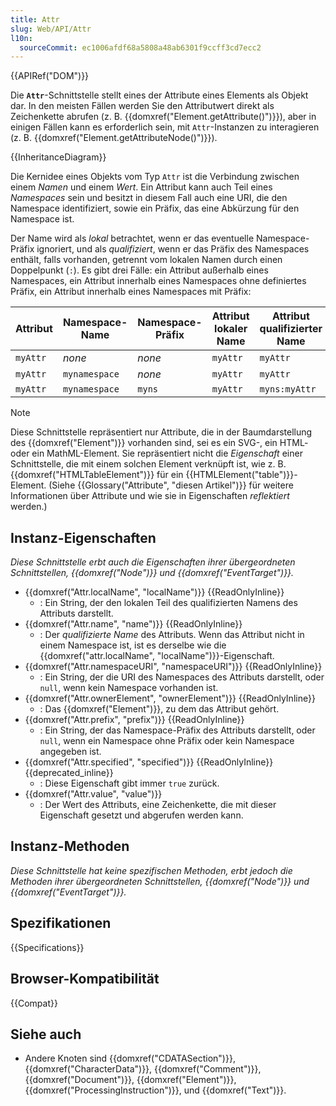```yaml
---
title: Attr
slug: Web/API/Attr
l10n:
  sourceCommit: ec1006afdf68a5808a48ab6301f9ccff3cd7ecc2
---
```


{{APIRef("DOM")}}

Die **`Attr`**-Schnittstelle stellt eines der Attribute eines Elements als Objekt dar. In den meisten Fällen werden Sie den Attributwert direkt als Zeichenkette abrufen (z. B. {{domxref("Element.getAttribute()")}}), aber in einigen Fällen kann es erforderlich sein, mit `Attr`-Instanzen zu interagieren (z. B. {{domxref("Element.getAttributeNode()")}}).

{{InheritanceDiagram}}

Die Kernidee eines Objekts vom Typ `Attr` ist die Verbindung zwischen einem _Namen_ und einem _Wert_. Ein Attribut kann auch Teil eines _Namespaces_ sein und besitzt in diesem Fall auch eine URI, die den Namespace identifiziert, sowie ein Präfix, das eine Abkürzung für den Namespace ist.

Der Name wird als _lokal_ betrachtet, wenn er das eventuelle Namespace-Präfix ignoriert, und als _qualifiziert_, wenn er das Präfix des Namespaces enthält, falls vorhanden, getrennt vom lokalen Namen durch einen Doppelpunkt (`:`). Es gibt drei Fälle: ein Attribut außerhalb eines Namespaces, ein Attribut innerhalb eines Namespaces ohne definiertes Präfix, ein Attribut innerhalb eines Namespaces mit Präfix:

| Attribut  | Namespace-Name | Namespace-Präfix | Attribut lokaler Name | Attribut qualifizierter Name |
| --------- | -------------- | ---------------- | -------------------- | ---------------------------- |
| `myAttr`  | _none_         | _none_           | `myAttr`             | `myAttr`                     |
| `myAttr`  | `mynamespace`  | _none_           | `myAttr`             | `myAttr`                     |
| `myAttr`  | `mynamespace`  | `myns`           | `myAttr`             | `myns:myAttr`                |

> [!NOTE]
> Diese Schnittstelle repräsentiert nur Attribute, die in der Baumdarstellung des {{domxref("Element")}} vorhanden sind, sei es ein SVG-, ein HTML- oder ein MathML-Element. Sie repräsentiert nicht die _Eigenschaft_ einer Schnittstelle, die mit einem solchen Element verknüpft ist, wie z. B. {{domxref("HTMLTableElement")}} für ein {{HTMLElement("table")}}-Element. (Siehe {{Glossary("Attribute", "diesen Artikel")}} für weitere Informationen über Attribute und wie sie in Eigenschaften _reflektiert_ werden.)

## Instanz-Eigenschaften

_Diese Schnittstelle erbt auch die Eigenschaften ihrer übergeordneten Schnittstellen, {{domxref("Node")}} und {{domxref("EventTarget")}}._

- {{domxref("Attr.localName", "localName")}} {{ReadOnlyInline}}
  - : Ein String, der den lokalen Teil des qualifizierten Namens des Attributs darstellt.
- {{domxref("Attr.name", "name")}} {{ReadOnlyInline}}
  - : Der _qualifizierte Name_ des Attributs. Wenn das Attribut nicht in einem Namespace ist, ist es derselbe wie die {{domxref("attr.localName", "localName")}}-Eigenschaft.
- {{domxref("Attr.namespaceURI", "namespaceURI")}} {{ReadOnlyInline}}
  - : Ein String, der die URI des Namespaces des Attributs darstellt, oder `null`, wenn kein Namespace vorhanden ist.
- {{domxref("Attr.ownerElement", "ownerElement")}} {{ReadOnlyInline}}
  - : Das {{domxref("Element")}}, zu dem das Attribut gehört.
- {{domxref("Attr.prefix", "prefix")}} {{ReadOnlyInline}}
  - : Ein String, der das Namespace-Präfix des Attributs darstellt, oder `null`, wenn ein Namespace ohne Präfix oder kein Namespace angegeben ist.
- {{domxref("Attr.specified", "specified")}} {{ReadOnlyInline}} {{deprecated_inline}}
  - : Diese Eigenschaft gibt immer `true` zurück.
- {{domxref("Attr.value", "value")}}
  - : Der Wert des Attributs, eine Zeichenkette, die mit dieser Eigenschaft gesetzt und abgerufen werden kann.

## Instanz-Methoden

_Diese Schnittstelle hat keine spezifischen Methoden, erbt jedoch die Methoden ihrer übergeordneten Schnittstellen, {{domxref("Node")}} und {{domxref("EventTarget")}}._

## Spezifikationen

{{Specifications}}

## Browser-Kompatibilität

{{Compat}}

## Siehe auch

- Andere Knoten sind {{domxref("CDATASection")}}, {{domxref("CharacterData")}}, {{domxref("Comment")}}, {{domxref("Document")}}, {{domxref("Element")}}, {{domxref("ProcessingInstruction")}}, und {{domxref("Text")}}.
